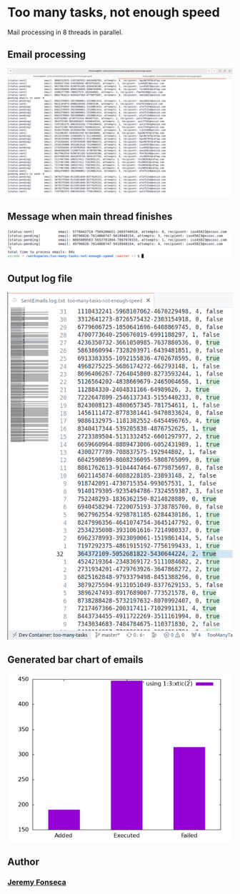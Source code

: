 # Too many tasks, not enough speed

Mail processing in 8 threads in parallel.

## Email processing

![Parallel processing](./assets/Screenshot%20from%202022-09-22%2012-45-01.png "Main process running")

## Message when main thread finishes

![Main thread finishes](./assets/Screenshot%20from%202022-09-22%2012-46-31.png)


## Output log file

![Logging file](./assets/Screenshot%20from%202022-09-22%2012-54-03.png "Output file")

## Generated bar chart of emails

![Bar chart](./assets/out.jpeg)

## Author

### [Jeremy Fonseca](https://github.com/fontseca)